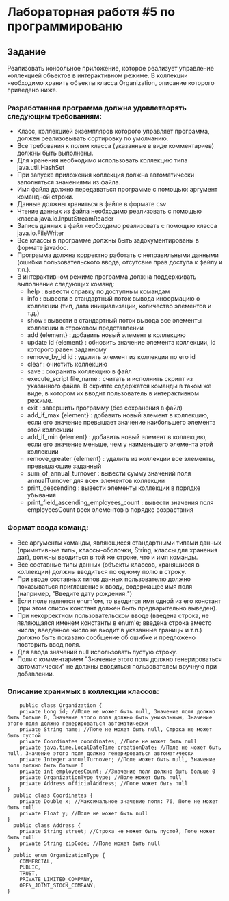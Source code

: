 # Лабораторная работя #5 по программированю

## Задание
Реализовать консольное приложение, которое реализует управление коллекцией объектов в интерактивном режиме. В коллекции необходимо хранить объекты класса Organization, описание которого приведено ниже.

### Разработанная программа должна удовлетворять следующим требованиям:
  - Класс, коллекцией экземпляров которого управляет программа, должен реализовывать сортировку по умолчанию.
  - Все требования к полям класса (указанные в виде комментариев) должны быть выполнены.
  - Для хранения необходимо использовать коллекцию типа java.util.HashSet
  - При запуске приложения коллекция должна автоматически заполняться значениями из файла.
  - Имя файла должно передаваться программе с помощью: аргумент командной строки.
  - Данные должны храниться в файле в формате csv
  - Чтение данных из файла необходимо реализовать с помощью класса java.io.InputStreamReader
  - Запись данных в файл необходимо реализовать с помощью класса java.io.FileWriter
  - Все классы в программе должны быть задокументированы в формате javadoc.
  - Программа должна корректно работать с неправильными данными (ошибки пользовательского ввода, отсутсвие прав доступа к файлу и т.п.).
  - В интерактивном режиме программа должна поддерживать выполнение следующих команд:
    - help : вывести справку по доступным командам
    - info : вывести в стандартный поток вывода информацию о коллекции (тип, дата инициализации, количество элементов и т.д.)
    - show : вывести в стандартный поток вывода все элементы коллекции в строковом представлении
    - add {element} : добавить новый элемент в коллекцию
    - update id {element} : обновить значение элемента коллекции, id которого равен заданному
    - remove_by_id id : удалить элемент из коллекции по его id
    - clear : очистить коллекцию
    - save : сохранить коллекцию в файл
    - execute_script file_name : считать и исполнить скрипт из указанного файла. В скрипте содержатся команды в таком же виде, в котором их вводит пользователь в интерактивном режиме.
    - exit : завершить программу (без сохранения в файл)
    - add_if_max {element} : добавить новый элемент в коллекцию, если его значение превышает значение наибольшего элемента этой коллекции
    - add_if_min {element} : добавить новый элемент в коллекцию, если его значение меньше, чем у наименьшего элемента этой коллекции
    - remove_greater {element} : удалить из коллекции все элементы, превышающие заданный
    - sum_of_annual_turnover : вывести сумму значений поля annualTurnover для всех элементов коллекции
    - print_descending : вывести элементы коллекции в порядке убывания
    - print_field_ascending_employees_count : вывести значения поля employeesCount всех элементов в порядке возрастания

### Формат ввода команд:

  - Все аргументы команды, являющиеся стандартными типами данных (примитивные типы, классы-оболочки, String, классы для хранения дат), должны вводиться в той же строке, что и имя команды.
  - Все составные типы данных (объекты классов, хранящиеся в коллекции) должны вводиться по одному полю в строку.
  - При вводе составных типов данных пользователю должно показываться приглашение к вводу, содержащее имя поля (например, "Введите дату рождения:")
  - Если поле является enum'ом, то вводится имя одной из его констант (при этом список констант должен быть предварительно выведен).
  - При некорректном пользовательском вводе (введена строка, не являющаяся именем константы в enum'е; введена строка вместо числа; введённое число не входит в указанные границы и т.п.) должно быть показано сообщение об ошибке и предложено повторить ввод поля.
  - Для ввода значений null использовать пустую строку.
  - Поля с комментарием "Значение этого поля должно генерироваться автоматически" не должны вводиться пользователем вручную при добавлении.
### Описание хранимых в коллекции классов:
```
    public class Organization {
    private Long id; //Поле не может быть null, Значение поля должно быть больше 0, Значение этого поля должно быть уникальным, Значение этого поля должно генерироваться автоматически
    private String name; //Поле не может быть null, Строка не может быть пустой
    private Coordinates coordinates; //Поле не может быть null
    private java.time.LocalDateTime creationDate; //Поле не может быть null, Значение этого поля должно генерироваться автоматически
    private Integer annualTurnover; //Поле может быть null, Значение поля должно быть больше 0
    private int employeesCount; //Значение поля должно быть больше 0
    private OrganizationType type; //Поле может быть null
    private Address officialAddress; //Поле может быть null
}
  public class Coordinates {
    private Double x; //Максимальное значение поля: 76, Поле не может быть null
    private Float y; //Поле не может быть null
}
  public class Address {
    private String street; //Строка не может быть пустой, Поле может быть null
    private String zipCode; //Поле может быть null
}
  public enum OrganizationType {
    COMMERCIAL,
    PUBLIC,
    TRUST,
    PRIVATE_LIMITED_COMPANY,
    OPEN_JOINT_STOCK_COMPANY;
}
```
